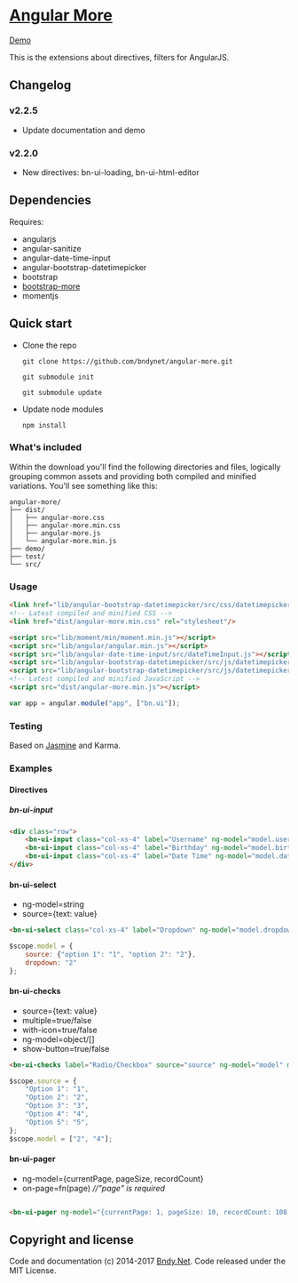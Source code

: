 # [Angular More](https://github.com/bndynet/angular-more)
 
[Demo](https://bndynet.github.io/angular-more/demo/index.html)

This is the extensions about directives, filters for AngularJS.

## Changelog

### v2.2.5

- Update documentation and demo

### v2.2.0

- New directives: bn-ui-loading, bn-ui-html-editor


## Dependencies

Requires:
 - angularjs
 - angular-sanitize
 - angular-date-time-input
 - angular-bootstrap-datetimepicker
 - bootstrap
 - [bootstrap-more](https://github.com/bndynet/bootstrap-more)
 - momentjs

## Quick start

- Clone the repo

    `git clone https://github.com/bndynet/angular-more.git`
    
    `git submodule init`
    
    `git submodule update`
    
- Update node modules

    `npm install`


### What's included

Within the download you'll find the following directories and files, logically grouping common assets and providing both compiled and minified variations. You'll see something like this:

```
angular-more/
├── dist/
│   ├── angular-more.css
│   ├── angular-more.min.css
│   ├── angular-more.js
│   └── angular-more.min.js
├── demo/
├── test/
└── src/
```

### Usage

```html
<link href="lib/angular-bootstrap-datetimepicker/src/css/datetimepicker.css" rel="stylesheet"/>
<!-- Latest compiled and minified CSS -->
<link href="dist/angular-more.min.css" rel="stylesheet"/>

<script src="lib/moment/min/moment.min.js"></script>
<script src="lib/angular/angular.min.js"></script>
<script src="lib/angular-date-time-input/src/dateTimeInput.js"></script>
<script src="lib/angular-bootstrap-datetimepicker/src/js/datetimepicker.js"></script>
<script src="lib/angular-bootstrap-datetimepicker/src/js/datetimepicker.templates.js"></script>
<!-- Latest compiled and minified JavaScript -->
<script src="dist/angular-more.min.js"></script>
```

```js
var app = angular.module("app", ["bn.ui"]);
```



### Testing



Based on [Jasmine](https://jasmine.github.io/) and Karma.




### Examples



#### Directives



##### bn-ui-input


```html
<div class="row">
    <bn-ui-input class="col-xs-4" label="Username" ng-model="model.username" required></bn-ui-input>
    <bn-ui-input class="col-xs-4" label="Birthday" ng-model="model.birthday" type="date" format="MM/DD/YYYY"></bn-ui-input>
    <bn-ui-input class="col-xs-4" label="Date Time" ng-model="model.datetime" type="datetime" format="MM/DD/YYYY h:mm a"></bn-ui-input>
</div>
````

#### bn-ui-select

 - ng-model=string
 - source=\{text: value\}

```html
<bn-ui-select class="col-xs-4" label="Dropdown" ng-model="model.dropdown" source="model.source"></bn-ui-select>
```
```js
$scope.model = {
    source: {"option 1": "1", "option 2": "2"},
    dropdown: "2"
};
```

#### bn-ui-checks

 - source=\{text: value\}
 - multiple=true/false
 - with-icon=true/false
 - ng-model=object/[]         
 - show-button=true/false

```html
<bn-ui-checks label="Radio/Checkbox" source="source" ng-model="model" multiple="true" with-icon="true" show-button="true"></bn-ui-checks>
```

```js
$scope.source = {
    "Option 1": "1",
    "Option 2": "2",
    "Option 3": "3",
    "Option 4": "4",
    "Option 5": "5",
};
$scope.model = ["2", "4"];
```


#### bn-ui-pager

 - ng-model={currentPage, pageSize, recordCount}
 - on-page=fn(page)  _//"page" is required_

```html

<bn-ui-pager ng-model="{currentPage: 1, pageSize: 10, recordCount: 108 }" on-page="getData(page)"></bn-ui-pager>

```


## Copyright and license



Code and documentation (c) 2014-2017 [Bndy.Net](http://www.bndy.net). Code released under the MIT License. 
